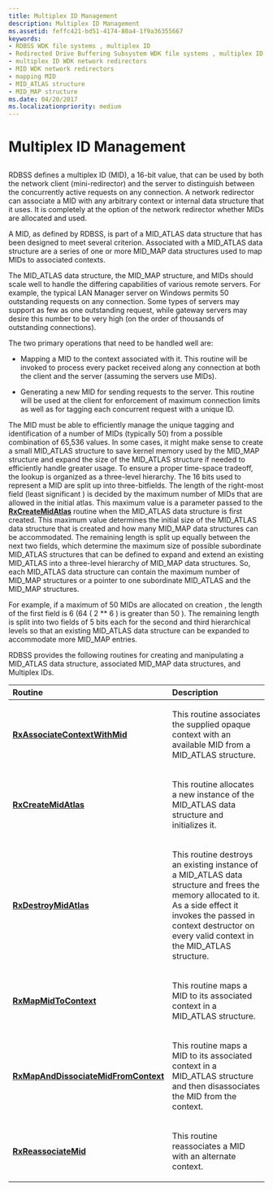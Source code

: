 ```yaml
---
title: Multiplex ID Management
description: Multiplex ID Management
ms.assetid: feffc421-bd51-4174-80a4-1f9a36355667
keywords:
- RDBSS WDK file systems , multiplex ID
- Redirected Drive Buffering Subsystem WDK file systems , multiplex ID
- multiplex ID WDK network redirectors
- MID WDK network redirectors
- mapping MID
- MID_ATLAS structure
- MID_MAP structure
ms.date: 04/20/2017
ms.localizationpriority: medium
---
```


# Multiplex ID Management


## <span id="ddk_multiplex_id_management_if"></span><span id="DDK_MULTIPLEX_ID_MANAGEMENT_IF"></span>


RDBSS defines a multiplex ID (MID), a 16-bit value, that can be used by both the network client (mini-redirector) and the server to distinguish between the concurrently active requests on any connection. A network redirector can associate a MID with any arbitrary context or internal data structure that it uses. It is completely at the option of the network redirector whether MIDs are allocated and used.

A MID, as defined by RDBSS, is part of a MID\_ATLAS data structure that has been designed to meet several criterion. Associated with a MID\_ATLAS data structure are a series of one or more MID\_MAP data structures used to map MIDs to associated contexts.

The MID\_ATLAS data structure, the MID\_MAP structure, and MIDs should scale well to handle the differing capabilities of various remote servers. For example, the typical LAN Manager server on Windows permits 50 outstanding requests on any connection. Some types of servers may support as few as one outstanding request, while gateway servers may desire this number to be very high (on the order of thousands of outstanding connections).

The two primary operations that need to be handled well are:

-   Mapping a MID to the context associated with it. This routine will be invoked to process every packet received along any connection at both the client and the server (assuming the servers use MIDs).

-   Generating a new MID for sending requests to the server. This routine will be used at the client for enforcement of maximum connection limits as well as for tagging each concurrent request with a unique ID.

The MID must be able to efficiently manage the unique tagging and identification of a number of MIDs (typically 50) from a possible combination of 65,536 values. In some cases, it might make sense to create a small MID\_ATLAS structure to save kernel memory used by the MID\_MAP structure and expand the size of the MID\_ATLAS structure if needed to efficiently handle greater usage. To ensure a proper time-space tradeoff, the lookup is organized as a three-level hierarchy. The 16 bits used to represent a MID are split up into three-bitfields. The length of the right-most field (least significant ) is decided by the maximum number of MIDs that are allowed in the initial atlas. This maximum value is a parameter passed to the [**RxCreateMidAtlas**](/windows-hardware/drivers/ddi/midatlax/nf-midatlax-rxcreatemidatlas) routine when the MID\_ATLAS data structure is first created. This maximum value determines the initial size of the MID\_ATLAS data structure that is created and how many MID\_MAP data structures can be accommodated. The remaining length is split up equally between the next two fields, which determine the maximum size of possible subordinate MID\_ATLAS structures that can be defined to expand and extend an existing MID\_ATLAS into a three-level hierarchy of MID\_MAP data structures. So, each MID\_ATLAS data structure can contain the maximum number of MID\_MAP structures or a pointer to one subordinate MID\_ATLAS and the MID\_MAP structures.

For example, if a maximum of 50 MIDs are allocated on creation , the length of the first field is 6 (64 ( 2 \*\* 6 ) is greater than 50 ). The remaining length is split into two fields of 5 bits each for the second and third hierarchical levels so that an existing MID\_ATLAS data structure can be expanded to accommodate more MID\_MAP entries.

RDBSS provides the following routines for creating and manipulating a MID\_ATLAS data structure, associated MID\_MAP data structures, and Multiplex IDs.

<table>
<colgroup>
<col width="50%" />
<col width="50%" />
</colgroup>
<thead>
<tr class="header">
<th align="left">Routine</th>
<th align="left">Description</th>
</tr>
</thead>
<tbody>
<tr class="odd">
<td align="left"><p><a href="/windows-hardware/drivers/ddi/midatlax/nf-midatlax-rxassociatecontextwithmid" data-raw-source="[&lt;strong&gt;RxAssociateContextWithMid&lt;/strong&gt;](/windows-hardware/drivers/ddi/midatlax/nf-midatlax-rxassociatecontextwithmid)"><strong>RxAssociateContextWithMid</strong></a></p></td>
<td align="left"><p>This routine associates the supplied opaque context with an available MID from a MID_ATLAS structure.</p></td>
</tr>
<tr class="even">
<td align="left"><p><a href="/windows-hardware/drivers/ddi/midatlax/nf-midatlax-rxcreatemidatlas" data-raw-source="[&lt;strong&gt;RxCreateMidAtlas&lt;/strong&gt;](/windows-hardware/drivers/ddi/midatlax/nf-midatlax-rxcreatemidatlas)"><strong>RxCreateMidAtlas</strong></a></p></td>
<td align="left"><p>This routine allocates a new instance of the MID_ATLAS data structure and initializes it.</p></td>
</tr>
<tr class="odd">
<td align="left"><p><a href="/windows-hardware/drivers/ddi/midatlax/nf-midatlax-rxdestroymidatlas" data-raw-source="[&lt;strong&gt;RxDestroyMidAtlas&lt;/strong&gt;](/windows-hardware/drivers/ddi/midatlax/nf-midatlax-rxdestroymidatlas)"><strong>RxDestroyMidAtlas</strong></a></p></td>
<td align="left"><p>This routine destroys an existing instance of a MID_ATLAS data structure and frees the memory allocated to it. As a side effect it invokes the passed in context destructor on every valid context in the MID_ATLAS structure.</p></td>
</tr>
<tr class="even">
<td align="left"><p><a href="/windows-hardware/drivers/ddi/midatlax/nf-midatlax-rxmapmidtocontext" data-raw-source="[&lt;strong&gt;RxMapMidToContext&lt;/strong&gt;](/windows-hardware/drivers/ddi/midatlax/nf-midatlax-rxmapmidtocontext)"><strong>RxMapMidToContext</strong></a></p></td>
<td align="left"><p>This routine maps a MID to its associated context in a MID_ATLAS structure.</p></td>
</tr>
<tr class="odd">
<td align="left"><p><a href="/windows-hardware/drivers/ddi/midatlax/nf-midatlax-rxmapanddissociatemidfromcontext" data-raw-source="[&lt;strong&gt;RxMapAndDissociateMidFromContext&lt;/strong&gt;](/windows-hardware/drivers/ddi/midatlax/nf-midatlax-rxmapanddissociatemidfromcontext)"><strong>RxMapAndDissociateMidFromContext</strong></a></p></td>
<td align="left"><p>This routine maps a MID to its associated context in a MID_ATLAS structure and then disassociates the MID from the context.</p></td>
</tr>
<tr class="even">
<td align="left"><p><a href="/windows-hardware/drivers/ddi/midatlax/nf-midatlax-rxreassociatemid" data-raw-source="[&lt;strong&gt;RxReassociateMid&lt;/strong&gt;](/windows-hardware/drivers/ddi/midatlax/nf-midatlax-rxreassociatemid)"><strong>RxReassociateMid</strong></a></p></td>
<td align="left"><p>This routine reassociates a MID with an alternate context.</p></td>
</tr>
</tbody>
</table>

 

